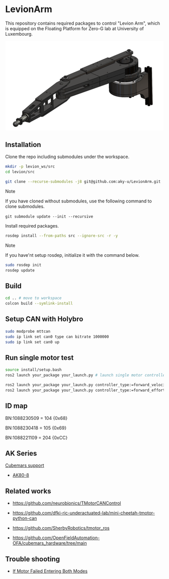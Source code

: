 # LevionArm

This repository contains required packages to control "Levion Arm", which is equipped on the Floating Platform for Zero-G lab at University of Luxembourg.

![arm_image](docs/image/levion.png)

## Installation

Clone the repo including submodules under the workspace.

```bash
mkdir -p levion_ws/src
cd levion/src
```

```bash
git clone --recurse-submodules -j8 git@github.com:aky-u/LevionArm.git
```

> [!NOTE]
> If you have cloned without submodules, use the following command to clone submodules.
>
> `git submodule update --init --recursive`

Install required packages.

```bash
rosdep install --from-paths src --ignore-src -r -y
```

> [!NOTE]
> If you have'nt setup rosdep, initialize it with the command below.
>
> ```bash
> sudo rosdep init
> rosdep update
> ```

## Build

```bash
cd .. # move to workspace
colcon build --symlink-install
```

## Setup CAN with Holybro

```bash
sudo modprobe mttcan
sudo ip link set can0 type can bitrate 1000000
sudo ip link set can0 up
```

## Run single motor test

```bash
source install/setup.bash
ros2 launch your_package your_launch.py # launch single motor controller with default type = position
```

```bash
ros2 launch your_package your_launch.py controller_type:=forward_velocity_controller # launch velocity controller
ros2 launch your_package your_launch.py controller_type:=forward_effort_controller # launch effort controller
```

## ID map

BN:1088230509 = 104 {0x68}

BN:1088230418 = 105 {0x69}

BN:1088221109 = 204 {0xCC}

## AK Series

[Cubemars support](https://www.cubemars.com/article.php?id=261)

- [AK80-8](https://www.cubemars.com/goods-1151-AK80-8.html)

## Related works

- <https://github.com/neurobionics/TMotorCANControl>

- <https://github.com/dfki-ric-underactuated-lab/mini-cheetah-tmotor-python-can>

- <https://github.com/SherbyRobotics/tmotor_ros>

- <https://github.com/OpenFieldAutomation-OFA/cubemars_hardware/tree/main>

## Trouble shooting

- [If Motor Failed Entering Both Modes](https://www.cubemars.com/article-330-If+Motor+Failed+Entering+Both+Modes.html)

<!-- > [!WARNING]
> -->
